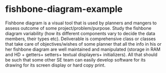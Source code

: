 # fishbone-diagram-example
Fishbone diagram is a visual tool that is used by planners and mangers to assess outcome of some project/problem/purpose. Study the fishbone diagram variability (how its different components vary to decide the data members, their types etc). Deliverable is comprehensive class or classes that take care of objectives/wishes of some planner that  all the info in his or her fishbone diagram are well maintained and manipulated (storage in RAM and HD + getters+ setters+ textual displayers+ initializers). All that should be such that some other SE team can easily develop software for its drawing for its screen display or hard copy print.
